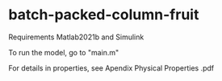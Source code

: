 # batch-packed-column-fruit


Requirements Matlab2021b and Simulink

To run the model, go to "main.m"


For details in properties, see Apendix Physical Properties .pdf
